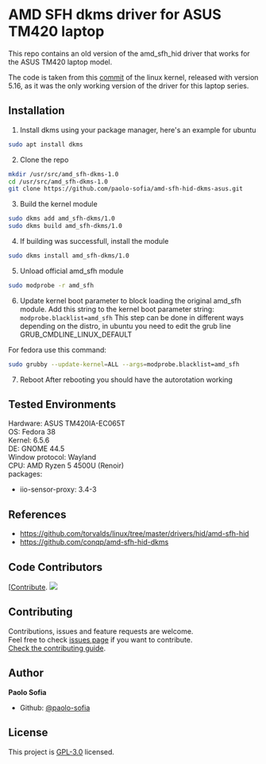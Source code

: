 # AMD SFH dkms driver for ASUS TM420 laptop
This repo contains an old version of the amd_sfh_hid driver that works for the ASUS TM420 laptop model.

The code is taken from this [commit](https://github.com/torvalds/linux/commit/a6e757e3a1c723341004fe55403970f9c7b83f4c) of the linux kernel, released with version 5.16, as it was the only working version of the driver for this laptop series.

## Installation

1. Install dkms using your package manager, here's an example for ubuntu
```bash
sudo apt install dkms
```

2. Clone the repo
```bash
mkdir /usr/src/amd_sfh-dkms-1.0
cd /usr/src/amd_sfh-dkms-1.0
git clone https://github.com/paolo-sofia/amd-sfh-hid-dkms-asus.git
```

3. Build the kernel module
```bash
sudo dkms add amd_sfh-dkms/1.0
sudo dkms build amd_sfh-dkms/1.0
```

4. If building was successfull, install the module
```bash
sudo dkms install amd_sfh-dkms/1.0
```

5. Unload official amd_sfh module
```bash
sudo modprobe -r amd_sfh
```

6. Update kernel boot parameter to block loading the original amd_sfh module.
Add this string to the kernel boot parameter string:
`modprobe.blacklist=amd_sfh` 
This step can be done in different ways depending on the distro, in ubuntu you need to edit the grub line GRUB_CMDLINE_LINUX_DEFAULT

For fedora use this command:
```bash
sudo grubby --update-kernel=ALL --args=modprobe.blacklist=amd_sfh
```

7. Reboot
After rebooting you should have the autorotation working

## Tested Environments
Hardware: ASUS TM420IA-EC065T  
OS: Fedora 38  
Kernel: 6.5.6  
DE: GNOME 44.5  
Window protocol: Wayland  
CPU: AMD Ryzen 5 4500U (Renoir)  
packages: 
- iio-sensor-proxy: 3.4-3 

## References
- https://github.com/torvalds/linux/tree/master/drivers/hid/amd-sfh-hid
- https://github.com/conqp/amd-sfh-hid-dkms


## Code Contributors

[[Contribute](CONTRIBUTING.md).
<a href="https://github.com/paolo-sofia/amd-sfh-hid-dkms-asus/graphs/contributors"><img src="https://opencollective.com/readme-md-generator/contributors.svg?width=890&button=false" /></a>

## Contributing

Contributions, issues and feature requests are welcome.<br />
Feel free to check [issues page](https://github.com/paolo-sofia/amd-sfh-hid-dkms-asus/issues) if you want to contribute.<br />
[Check the contributing guide](./CONTRIBUTING.md).<br />

## Author

**Paolo Sofia**

- Github: [@paolo-sofia](https://github.com/paolo-sofia)

## License

This project is [GPL-3.0](https://github.com/paolo-sofia/amd-sfh-hid-dkms-asus/blob/master/LICENSE) licensed.
